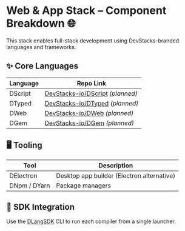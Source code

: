# Web & App Stack – Component Breakdown 🌐

This stack enables full-stack development using DevStacks-branded languages and frameworks.

## ✨ Core Languages

| Language  | Repo Link                                  |
|-----------|---------------------------------------------|
| DScript   | [DevStacks-io/DScript](https://github.com/DevStacks-io/DScript) *(planned)* |
| DTyped    | [DevStacks-io/DTyped](https://github.com/DevStacks-io/DTyped) *(planned)* |
| DWeb      | [DevStacks-io/DWeb](https://github.com/DevStacks-io/DWeb) *(planned)* |
| DGem      | [DevStacks-io/DGem](https://github.com/DevStacks-io/DGem) *(planned)* |

## 🖥️ Tooling

| Tool      | Description |
|-----------|-------------|
| DElectron | Desktop app builder (Electron alternative) |
| DNpm / DYarn | Package managers |

## 🔗 SDK Integration

Use the [DLangSDK](https://github.com/DevStacks-io/DLangSDK) CLI to run each compiler from a single launcher.
